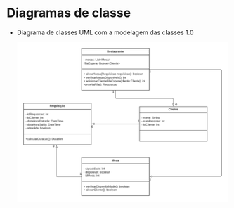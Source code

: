 # Diagramas de classe


* Diagrama de classes UML com a modelagem das classes 1.0


   ![Diagrama UML](https://github.com/DisciplinasProgramacao/lpm-projeto2024-1-advanced-group/blob/master/docs/diagramas/Diagramas%20UML.png?raw=true)

